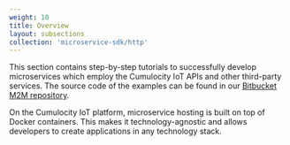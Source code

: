 ```yaml
---
weight: 10
title: Overview
layout: subsections
collection: 'microservice-sdk/http'
---
```


This section contains step-by-step tutorials to successfully develop microservices which employ the Cumulocity IoT APIs and other third-party services. The source code of the examples can be found in our [Bitbucket M2M repository](https://bitbucket.org/m2m/cumulocity-examples/src/develop/microservices/).

On the Cumulocity IoT platform, microservice hosting is built on top of Docker containers. This makes it technology-agnostic and allows developers to create applications in any technology stack.
